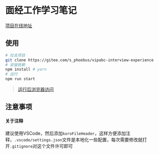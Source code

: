 # 面经工作学习笔记

[项目在线地址](https://brucephoebus.github.io/vipabc-interview-experience/)

## 使用

```BASH
# 拉去项目
git clone https://gitee.com/s_phoebus/vipabc-interview-experience
# 安装依赖
npm install # yarn
# 运行
npm run start
```

> [运行后浏览器访问](http://localhost:8888)

## 注意事项

#### 关于注释

建议使用VSCode，然后添加`koroFileHeader`，这样方便添加注释，`.vscode/settings.json`文件是本地化一些配置，每次需要修改就打开`.gitignore`对这个文件许可即可
